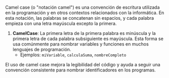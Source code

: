 Camel case (o "notación camel") es una convención de escritura utilizada en la programación y en otros contextos relacionados con la informática. En esta notación, las palabras se concatenan sin espacios, y cada palabra empieza con una letra mayúscula excepto la primera. 

1. **CamelCase**: La primera letra de la primera palabra es minúscula y la primera letra de cada palabra subsiguiente es mayúscula. Esta forma se usa comúnmente para nombrar variables y funciones en muchos lenguajes de programación.
	- Ejemplos: `miVariable`, `calculaSuma`, `nombreCompleto`

El uso de camel case mejora la legibilidad del código y ayuda a seguir una convención consistente para nombrar identificadores en los programas.